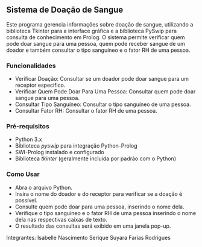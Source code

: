 ## Sistema de Doação de Sangue

Este programa gerencia informações sobre doação de sangue, utilizando a biblioteca Tkinter para a interface gráfica e a biblioteca PySwip para consulta de conhecimento em Prolog. O sistema permite verificar quem pode doar sangue para uma pessoa, quem pode receber sangue de um doador e também consultar o tipo sanguíneo e o fator RH de uma pessoa.

### Funcionalidades
- Verificar Doação: Consultar se um doador pode doar sangue para um receptor específico.
- Verificar Quem Pode Doar Para Uma Pessoa: Consultar quem pode doar sangue para uma pessoa.
- Consultar Tipo Sanguíneo: Consultar o tipo sanguíneo de uma pessoa.
- Consultar Fator RH: Consultar o fator RH de uma pessoa.

### Pré-requisitos
- Python 3.x
- Biblioteca _pyswip_ para integração Python-Prolog
- SWI-Prolog instalado e configurado
- Biblioteca _tkinter_ (geralmente incluída por padrão com o Python)
  
### Como Usar
- Abra o arquivo Python.
- Insira o nome do doador e do receptor para verificar se a doação é possível.
- Consulte quem pode doar para uma pessoa, inserindo o nome dela.
- Verifique o tipo sanguíneo e o fator RH de uma pessoa inserindo o nome dela nas respectivas caixas de texto.
- O resultado das consultas será exibido em uma janela pop-up.
  
Integrantes:
Isabelle Nascimento Serique
Suyara Farias Rodrigues

